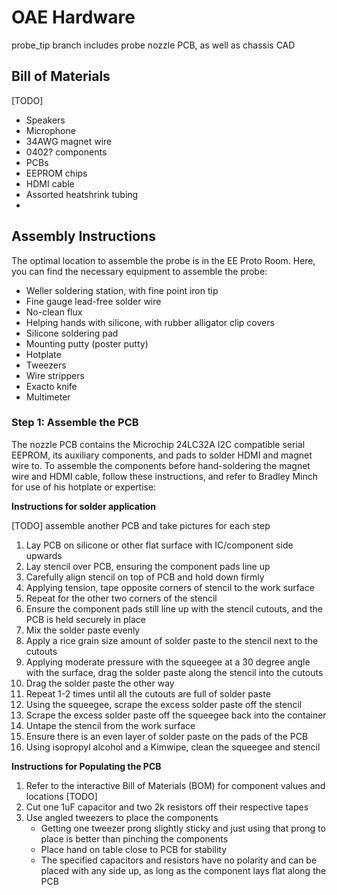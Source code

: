 # OAE Hardware

probe_tip branch includes probe nozzle PCB, as well as chassis CAD

## Bill of Materials

[TODO]
* Speakers
* Microphone
* 34AWG magnet wire
* 0402? components
* PCBs
* EEPROM chips
* HDMI cable
* Assorted heatshrink tubing
* 

## Assembly Instructions

The optimal location to assemble the probe is in the EE Proto Room. Here, you can find the necessary equipment to assemble the probe:

* Weller soldering station, with fine point iron tip
* Fine gauge lead-free solder wire
* No-clean flux
* Helping hands with silicone, with rubber alligator clip covers
* Silicone soldering pad
* Mounting putty (poster putty)
* Hotplate
* Tweezers
* Wire strippers
* Exacto knife
* Multimeter

### Step 1: Assemble the PCB

The nozzle PCB contains the Microchip 24LC32A I2C compatible serial EEPROM, its auxiliary components, and pads to solder HDMI and magnet wire to. To assemble the components before hand-soldering the magnet wire and HDMI cable, follow these instructions, and refer to Bradley Minch for use of his hotplate or expertise:

**Instructions for solder application**

[TODO] assemble another PCB and take pictures for each step

1. Lay PCB on silicone or other flat surface with IC/component side upwards
2. Lay stencil over PCB, ensuring the component pads line up
3. Carefully align stencil on top of PCB and hold down firmly
4. Applying tension, tape opposite corners of stencil to the work surface
5. Repeat for the other two corners of the stencil
6. Ensure the component pads still line up with the stencil cutouts, and the PCB is held securely in place
7. Mix the solder paste evenly
8. Apply a rice grain size amount of solder paste to the stencil next to the cutouts
9. Applying moderate pressure with the squeegee at a 30 degree angle with the surface, drag the solder paste along the stencil into the cutouts
10. Drag the solder paste the other way
11. Repeat 1-2 times until all the cutouts are full of solder paste
12. Using the squeegee, scrape the excess solder paste off the stencil
13. Scrape the excess solder paste off the squeegee back into the container
14. Untape the stencil from the work surface
15. Ensure there is an even layer of solder paste on the pads of the PCB
16. Using isopropyl alcohol and a Kimwipe, clean the squeegee and stencil

**Instructions for Populating the PCB**

1. Refer to the interactive Bill of Materials (BOM) for component values and locations [TODO]
2. Cut one 1uF capacitor and two 2k resistors off their respective tapes
3. Use angled tweezers to place the components
    * Getting one tweezer prong slightly sticky and just using that prong to place is better than pinching the components
    * Place hand on table close to PCB for stability
    * The specified capacitors and resistors have no polarity and can be placed with any side up, as long as the component lays flat along the PCB
